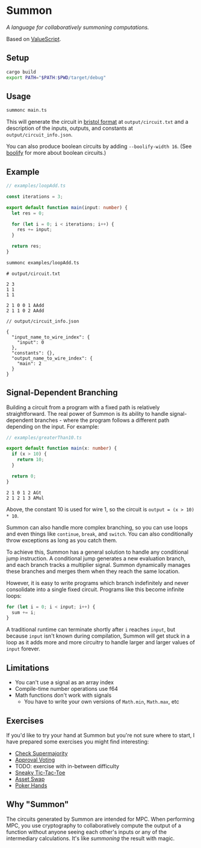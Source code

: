 # Summon

*A language for collaboratively summoning computations.*

Based on [ValueScript](https://github.com/voltrevo/ValueScript).

## Setup

```sh
cargo build
export PATH="$PATH:$PWD/target/debug"
```

## Usage

```sh
summonc main.ts
```

This will generate the circuit in [bristol format](https://nigelsmart.github.io/MPC-Circuits/) at `output/circuit.txt` and a description of the inputs, outputs, and constants at `output/circuit_info.json`.

You can also produce boolean circuits by adding `--boolify-width 16`. (See [boolify](https://github.com/voltrevo/boolify) for more about boolean circuits.)

## Example

```ts
// examples/loopAdd.ts

const iterations = 3;

export default function main(input: number) {
  let res = 0;

  for (let i = 0; i < iterations; i++) {
    res += input;
  }

  return res;
}
```

```sh
summonc examples/loopAdd.ts
```

```
# output/circuit.txt

2 3
1 1
1 1

2 1 0 0 1 AAdd
2 1 1 0 2 AAdd
```

```jsonc
// output/circuit_info.json

{
  "input_name_to_wire_index": {
    "input": 0
  },
  "constants": {},
  "output_name_to_wire_index": {
    "main": 2
  }
}
```

## Signal-Dependent Branching

Building a circuit from a program with a fixed path is relatively straightforward. The real power
of Summon is its ability to handle signal-dependent branches - where the program follows a
different path depending on the input. For example:

```ts
// examples/greaterThan10.ts

export default function main(x: number) {
  if (x > 10) {
    return 10;
  }

  return 0;
}
```

```
2 1 0 1 2 AGt
2 1 2 1 3 AMul
```

Above, the constant 10 is used for wire 1, so the circuit is `output = (x > 10) * 10`.

Summon can also handle more complex branching, so you can use loops and even things like
`continue`, `break`, and `switch`. You can also conditionally throw exceptions as long as you
catch them.

To achieve this, Summon has a general solution to handle any conditional jump instruction.
A conditional jump generates a new evaluation branch, and each branch tracks a multiplier signal.
Summon dynamically manages these branches and merges them when they reach the same location.

However, it is easy to write programs which branch indefinitely and never consolidate into a single
fixed circuit. Programs like this become infinite loops:

```ts
for (let i = 0; i < input; i++) {
  sum += i;
}
```

A traditional runtime can terminate shortly after `i` reaches `input`, but because `input` isn't
known during compilation, Summon will get stuck in a loop as it adds more and more circuitry
to handle larger and larger values of `input` forever.

## Limitations

- You can't use a signal as an array index
- Compile-time number operations use f64
- Math functions don't work with signals
  - You have to write your own versions of `Math.min`, `Math.max`, etc

## Exercises

If you'd like to try your hand at Summon but you're not sure where to start, I have prepared
some exercises you might find interesting:
- [Check Supermajority](./examples/exercises/checkSuperMajority.ts)
- [Approval Voting](./examples/exercises/approvalVoting.ts)
- TODO: exercise with in-between difficulty
- [Sneaky Tic-Tac-Toe](./examples/exercises/sneakyTicTacToe.ts)
- [Asset Swap](./examples/exercises/assetSwap.ts)
- [Poker Hands](./examples/exercises/pokerHands.ts)

## Why "Summon"

The circuits generated by Summon are intended for MPC. When performing MPC, you use cryptography to collaboratively compute the output of a function without anyone seeing each other's inputs or any of the intermediary calculations. It's like *summoning* the result with magic.

